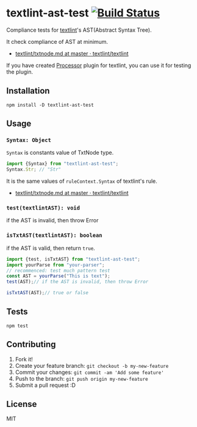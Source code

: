 # textlint-ast-test [![Build Status](https://travis-ci.org/textlint/textlint-ast-test.svg?branch=master)](https://travis-ci.org/textlint/textlint-ast-test)

Compliance tests for [textlint](https://github.com/textlint/textlint "textlint")'s AST(Abstract Syntax Tree).

It check compliance of AST at minimum.

- [textlint/txtnode.md at master · textlint/textlint](https://github.com/textlint/textlint/blob/master/docs/txtnode.md "textlint/txtnode.md at master · textlint/textlint")

If you have created [Processor](https://github.com/textlint/textlint/blob/master/docs/plugin.md "Processor") plugin for textlint, you can use it for testing the plugin.

## Installation

    npm install -D textlint-ast-test

## Usage


### `Syntax: Object`

`Syntax` is constants value of TxtNode type.

```js
import {Syntax} from "textlint-ast-test";
Syntax.Str; // "Str"
```

It is the same values of `ruleContext.Syntax` of textlint's rule.

- [textlint/txtnode.md at master · textlint/textlint](https://github.com/textlint/textlint/blob/master/docs/txtnode.md#type "textlint/txtnode.md at master · textlint/textlint")

### `test(textlintAST): void`

if the AST is invalid, then throw Error

### `isTxtAST(textlintAST): boolean`

if the AST is valid, then return `true`.

```js
import {test, isTxtAST} from "textlint-ast-test";
import yourParse from "your-parser";
// recommenced: test much pattern test
const AST = yourParse("This is text");
test(AST);// if the AST is invalid, then throw Error

isTxtAST(AST);// true or false
```

## Tests

    npm test

## Contributing

1. Fork it!
2. Create your feature branch: `git checkout -b my-new-feature`
3. Commit your changes: `git commit -am 'Add some feature'`
4. Push to the branch: `git push origin my-new-feature`
5. Submit a pull request :D

## License

MIT
